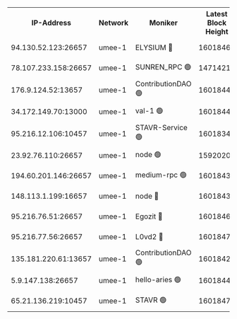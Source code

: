 


<table><tr><th>IP-Address</th><th>Network</th><th>Moniker</th><th>Latest Block Height</th><th>Earliest Block Height</th><th>Catching Up</th><th>Tx Index</th><th>Voting Power</th><th>Scan Time</th></tr><tr><td>94.130.52.123:26657</td><td>umee-1</td><td>ELYSIUM 🔴</td><td>16018464</td><td>3216011</td><td>False</td><td>off</td><td>27313190</td><td>2025-02-03T13:21:48.010710212UTC</td></tr><tr><td>78.107.233.158:26657</td><td>umee-1</td><td>SUNREN_RPC 🟢</td><td>14714211</td><td>13338194</td><td>False</td><td>on</td><td>0</td><td>2025-02-03T13:20:29.749274827UTC</td></tr><tr><td>176.9.124.52:13657</td><td>umee-1</td><td>ContributionDAO 🟢</td><td>16018448</td><td>13924595</td><td>False</td><td>on</td><td>0</td><td>2025-02-03T13:20:18.932217776UTC</td></tr><tr><td>34.172.149.70:13000</td><td>umee-1</td><td>val-1 🟢</td><td>16018445</td><td>14743001</td><td>False</td><td>off</td><td>0</td><td>2025-02-03T13:20:01.749477419UTC</td></tr><tr><td>95.216.12.106:10457</td><td>umee-1</td><td>STAVR-Service 🟢</td><td>16018342</td><td>15224001</td><td>False</td><td>on</td><td>0</td><td>2025-02-03T13:21:30.954289878UTC</td></tr><tr><td>23.92.76.110:26657</td><td>umee-1</td><td>node 🟢</td><td>15920201</td><td>15458270</td><td>False</td><td>on</td><td>0</td><td>2025-02-03T13:23:04.935068180UTC</td></tr><tr><td>194.60.201.146:26657</td><td>umee-1</td><td>medium-rpc 🟢</td><td>16018433</td><td>15489235</td><td>False</td><td>on</td><td>0</td><td>2025-02-03T13:18:56.009961950UTC</td></tr><tr><td>148.113.1.199:16657</td><td>umee-1</td><td>node 🔴</td><td>16018430</td><td>15872248</td><td>False</td><td>off</td><td>1666214</td><td>2025-02-03T13:18:44.715582959UTC</td></tr><tr><td>95.216.76.51:26657</td><td>umee-1</td><td>Egozit 🔴</td><td>16018464</td><td>15918464</td><td>False</td><td>off</td><td>38660610</td><td>2025-02-03T13:21:47.724267116UTC</td></tr><tr><td>95.216.77.56:26657</td><td>umee-1</td><td>L0vd2 🔴</td><td>16018471</td><td>15918471</td><td>False</td><td>off</td><td>38555748</td><td>2025-02-03T13:22:24.709753090UTC</td></tr><tr><td>135.181.220.61:13657</td><td>umee-1</td><td>ContributionDAO 🟢</td><td>16018429</td><td>16012317</td><td>False</td><td>off</td><td>0</td><td>2025-02-03T13:18:37.565317452UTC</td></tr><tr><td>5.9.147.138:26657</td><td>umee-1</td><td>hello-aries 🟢</td><td>16018444</td><td>16016461</td><td>False</td><td>off</td><td>0</td><td>2025-02-03T13:19:54.273451927UTC</td></tr><tr><td>65.21.136.219:10457</td><td>umee-1</td><td>STAVR 🟢</td><td>16018472</td><td>16018001</td><td>False</td><td>on</td><td>0</td><td>2025-02-03T13:22:29.128315570UTC</td></tr></table>